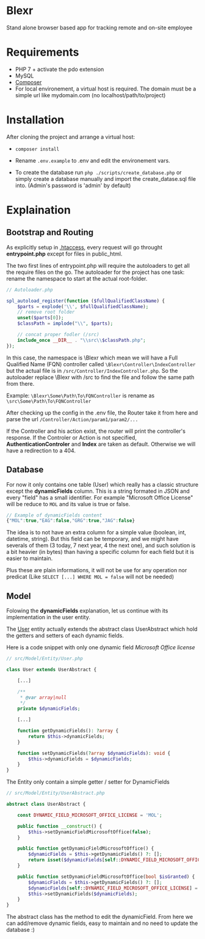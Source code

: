 # Blexr
Stand alone browser based app for tracking remote and on-site employee

# Requirements
- PHP 7 +  activate the pdo extension
- MySQL
- [Composer](https://getcomposer.org/download/)
- For local environement, a virtual host is required. The domain must be a simple url like mydomain.com (no localhost/path/to/project)

# Installation
After cloning the project and arrange a virtual host:

- `composer install`

- Rename `.env.example` to .env and edit the environement vars.

- To create the database run `php ./scripts/create_database.php` or simply create a database manually and import the create_datase.sql file into. (Admin's password is 'admin' by default)

# Explaination
## Bootstrap and Routing
As explicitly setup in [.htaccess](https://github.com/MikaBob/blexr/blob/main/.htaccess#L4), every request will go throught **entrypoint.php** except for files in public_html.

The two first lines of entrypoint.php will require the autoloaders to get all the require files on the go. The autoloader for the project has one task: rename the namespace to start at the actual root-folder.

```php
// Autoloader.php

spl_autoload_register(function ($fullQualifiedClassName) {
    $parts = explode('\\', $fullQualifiedClassName);
    // remove root folder
    unset($parts[0]);
    $classPath = implode("\\", $parts);

    // concat proper fodler (/src)
    include_once __DIR__ . "\\src\\$classPath.php";
});
```
In this case, the namespace is \Blexr which mean we will have a Full Qualified Name (FQN) controller called `\Blexr\Controller\IndexController` but the actual file is in `/src/Controller/IndexController.php`. So the autoloader replace \Blexr with /src to find the file and follow the same path from there.

Example:
`\Blexr\Some\Path\To\FQNController` is rename as `\src\Some\Path\To\FQNController`


After checking up the config in the .env file, the Router take it from here and parse the url `/Controller/Action/param1/param2/...`

If the Controller and his action exist, the router will print the controller's response. If the Controler or Action is not specified, **AuthenticationControler** and **Index** are taken as default. Otherwise we will have a redirection to a 404.

## Database
For now it only contains one table (User) which really has a classic structure except the **dynamicFields** column.
This is a string formated in JSON and every "field" has a small identifier. For example "Microsoft Office License" will be reduce to `MOL` and its value is true or false.

```javascript
// Example of dynamicFields content
{"MOL":true,"EAG":false,"GRG":true,"JAG":false}
 ```

The idea is to not have an extra column for a simple value (boolean, int, datetime, string). But this field can be temporary, and we might have severals of them (3 today, 7 next year, 4 the next one), and such solution is a bit heavier (in bytes) than having a specific column for each field but it is easier to maintain.

Plus these are plain informations, it will not be use for any operation nor predicat (Like `SELECT [...] WHERE MOL = false` will not be needed)

## Model
Folowing the **dynamicFields** explanation, let us continue with its implementation in the user entity.

The [User](https://github.com/MikaBob/blexr/blob/main/src/Model/Entity/User.php#L7) entity actually extends the abstract class UserAbstract which hold the getters and setters of each dynamic fields.

Here is a code snippet with only one dynamic field *Microsoft Office license*

```php
// src/Model/Entity/User.php

class User extends UserAbstract {

    [...]

    /**
     * @var array|null
     */
    private $dynamicFields;

    [...]

    function getDynamicFields(): ?array {
        return $this->dynamicFields;
    }

    function setDynamicFields(?array $dynamicFields): void {
        $this->dynamicFields = $dynamicFields;
    }
}
```
The Entity only contain a simple getter / setter for DynamicFields
```php
// src/Model/Entity/UserAbstract.php

abstract class UserAbstract {

    const DYNAMIC_FIELD_MICROSOFT_OFFICE_LICENSE = 'MOL';

    public function __construct() {
        $this->setDynamicFieldMicrosoftOffice(false);
    }

    public function getDynamicFieldMicrosoftOffice() {
        $dynamicFields = $this->getDynamicFields() ?: [];
        return isset($dynamicFields[self::DYNAMIC_FIELD_MICROSOFT_OFFICE_LICENSE]) ? $dynamicFields[self::DYNAMIC_FIELD_MICROSOFT_OFFICE_LICENSE] : null;
    }

    public function setDynamicFieldMicrosoftOffice(bool $isGranted) {
        $dynamicFields = $this->getDynamicFields() ?: [];
        $dynamicFields[self::DYNAMIC_FIELD_MICROSOFT_OFFICE_LICENSE] = $isGranted;
        $this->setDynamicFields($dynamicFields);
    }
}
```
The abstract class has the method to edit the dynamicField. From here we can add/remove dynamic fields, easy to maintain and no need to update the database :)